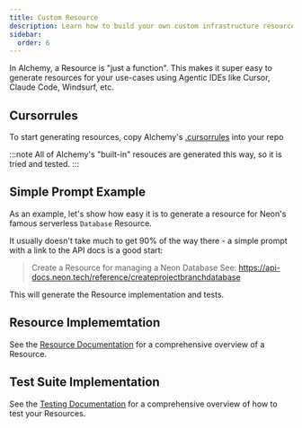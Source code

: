 ```yaml
---
title: Custom Resource
description: Learn how to build your own custom infrastructure resources for Alchemy using AI-assistance. Extend Alchemy to support any cloud service or API.
sidebar:
  order: 6
---
```


In Alchemy, a Resource is "just a function". This makes it super easy to generate resources for your use-cases using Agentic IDEs like Cursor, Claude Code, Windsurf, etc.

## Cursorrules

To start generating resources, copy Alchemy's [.cursorrules](https://github.com/sam-goodwin/alchemy/blob/main/.cursorrules) into your repo

:::note
All of Alchemy's "built-in" resouces are generated this way, so it is tried and tested.
:::

## Simple Prompt Example

As an example, let's show how easy it is to generate a resource for Neon's famous serverless `Database` Resource.

It usually doesn't take much to get 90% of the way there - a simple prompt with a link to the API docs is a good start:

> Create a Resource for managing a Neon Database
> See: https://api-docs.neon.tech/reference/createprojectbranchdatabase

This will generate the Resource implementation and tests.

## Resource Implememtation

See the [Resource Documentation](/concepts/resource) for a comprehensive overview of a Resource.

## Test Suite Implementation

See the [Testing Documentation](/concepts/testing) for a comprehensive overview of how to test your Resources.